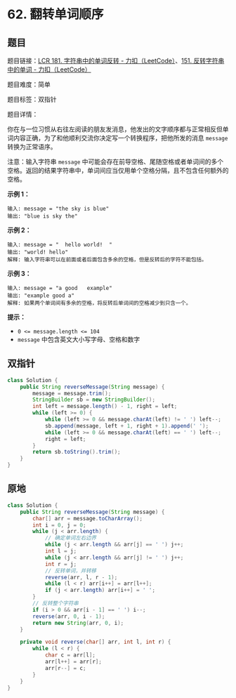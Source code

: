 # 62. 翻转单词顺序

## 题目

题目链接：[LCR 181. 字符串中的单词反转 - 力扣（LeetCode）](https://leetcode.cn/problems/fan-zhuan-dan-ci-shun-xu-lcof/description/)、[151. 反转字符串中的单词 - 力扣（LeetCode）](https://leetcode.cn/problems/reverse-words-in-a-string/description/)

题目难度：简单

题目标签：双指针

题目详情：

你在与一位习惯从右往左阅读的朋友发消息，他发出的文字顺序都与正常相反但单词内容正确，为了和他顺利交流你决定写一个转换程序，把他所发的消息 `message` 转换为正常语序。

注意：输入字符串 `message` 中可能会存在前导空格、尾随空格或者单词间的多个空格。返回的结果字符串中，单词间应当仅用单个空格分隔，且不包含任何额外的空格。

**示例 1：**

```
输入: message = "the sky is blue"
输出: "blue is sky the"
```

**示例 2：**

```
输入: message = "  hello world!  "
输出: "world! hello"
解释: 输入字符串可以在前面或者后面包含多余的空格，但是反转后的字符不能包括。
```

**示例 3：**

```
输入: message = "a good   example"
输出: "example good a"
解释: 如果两个单词间有多余的空格，将反转后单词间的空格减少到只含一个。
```

**提示：**

- `0 <= message.length <= 104`
- `message` 中包含英文大小写字母、空格和数字



## 双指针

``` java
class Solution {
    public String reverseMessage(String message) {
        message = message.trim();
        StringBuilder sb = new StringBuilder();
        int left = message.length() - 1, right = left;
        while (left >= 0) {
            while (left >= 0 && message.charAt(left) != ' ') left--;
            sb.append(message, left + 1, right + 1).append(' ');
            while (left >= 0 && message.charAt(left) == ' ') left--;
            right = left;
        }
        return sb.toString().trim();
    }
}
```



## 原地

``` java
class Solution {
    public String reverseMessage(String message) {
        char[] arr = message.toCharArray();
        int i = 0, j = 0;
        while (j < arr.length) {
            // 确定单词左右边界
            while (j < arr.length && arr[j] == ' ') j++;
            int l = j;
            while (j < arr.length && arr[j] != ' ') j++;
            int r = j;
            // 反转单词，并转移
            reverse(arr, l, r - 1);
            while (l < r) arr[i++] = arr[l++];
            if (j < arr.length) arr[i++] = ' ';
        }
        // 反转整个字符串
        if (i > 0 && arr[i - 1] == ' ') i--;
        reverse(arr, 0, i - 1);
        return new String(arr, 0, i);
    }

    private void reverse(char[] arr, int l, int r) {
        while (l < r) {
            char c = arr[l];
            arr[l++] = arr[r];
            arr[r--] = c;
        }
    }
}
```

